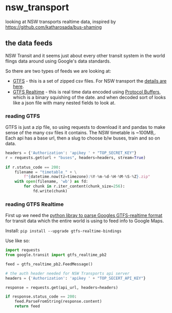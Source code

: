 # nsw_transport

looking at NSW transports realtime data, inspired by https://github.com/katharosada/bus-shaming

## the data feeds

NSW Transit and it seems just about every other transit system in the world flings data around using Google's data standards.

So there are two types of feeds we are looking at:

- [GTFS](https://developers.google.com/transit/gtfs/reference/) - this is a set of zipped csv files. For NSW transport the [details are here](https://opendata.transport.nsw.gov.au/node/332/exploreapi).
- [GTFS Realtime](https://developers.google.com/transit/gtfs-realtime/) - this is real time data encoded using [Protocol Buffers](https://developers.google.com/protocol-buffers/), which is a binary squishing of the date. and when decoded sort of looks like a json file with many nested fields to look at.

### reading GTFS

GTFS is just a zip file, so using requests to download it and pandas to make sense of the many csv files it contains. The NSW timetable is ~100MB,. Each api has a base url, then a slug to choose b/w buses, train and so on data.

```python
headers = {'Authorization': 'apikey ' + "TOP_SECRET_KEY"}
r = requests.get(url + "buses", headers=headers, stream=True)
    
if r.status_code == 200:
    filename = "timetable_" + \
        f"{datetime.now(tz=timezone):%Y-%m-%d-%H-%M-%S-%Z}.zip"
    with open(filename, 'wb') as fd:
        for chunk in r.iter_content(chunk_size=256):
            fd.write(chunk)
```

### reading GTFS Realtime

First up we need the [python libray to parse Googles GTFS-realtime format](https://github.com/google/gtfs-realtime-bindings/blob/master/python/README.md) for transit data which the entire world is using to feed info to Google Maps.

Install: `pip install --upgrade gtfs-realtime-bindings`

Use like so:

```python
import requests
from google.transit import gtfs_realtime_pb2

feed = gtfs_realtime_pb2.FeedMessage()

# the auth header needed for NSW Transports api server
headers = {'Authorization': 'apikey ' + "TOP_SECERT_API_KEY"}

response = requests.get(api_url, headers=headers)

if response.status_code == 200:
    feed.ParseFromString(response.content)
    return feed
```


